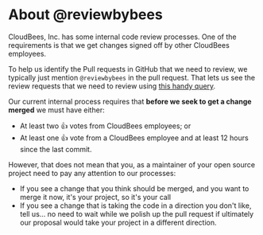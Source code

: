 # About @reviewbybees

CloudBees, Inc. has some internal code review processes. One of the requirements is that we get changes signed off by other CloudBees employees.

To help us identify the Pull requests in GitHub that we need to review, we typically just mention `@reviewbybees` in the pull request. That lets us see the review requests that we need to review using [this handy query](https://github.com/pulls?q=is%3Aopen+is%3Apr+mentions%3Areviewbybees+NOT+wip+in%3Atitle+sort%3Aupdated-desc).

Our current internal process requires that **before we seek to get a change merged** we must have either:

* At least two :+1: votes from CloudBees employees; or
* At least one :+1: vote from a CloudBees employee and at least 12 hours since the last commit.

However, that does not mean that you, as a maintainer of your open source project need to pay any attention to our processes:

* If you see a change that you think should be merged, and you want to merge it now, it's your project, so it's your call
* If you see a change that is taking the code in a direction you don't like, tell us... no need to wait while we polish up the pull request if ultimately our proposal would take your project in a different direction. 
